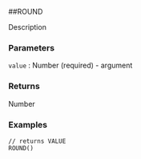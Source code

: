 ##ROUND

Description

### Parameters
`value` : Number (required) - argument

### Returns
Number

### Examples
```
// returns VALUE
ROUND()
```